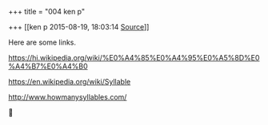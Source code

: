 +++
title = "004 ken p"

+++
[[ken p	2015-08-19, 18:03:14 [Source](https://groups.google.com/g/samskrita/c/eYCMppOJsTo)]]



Here are some links.

  

<https://hi.wikipedia.org/wiki/%E0%A4%85%E0%A4%95%E0%A5%8D%E0%A4%B7%E0%A4%B0>

  

<https://en.wikipedia.org/wiki/Syllable>

  

<http://www.howmanysyllables.com/>



